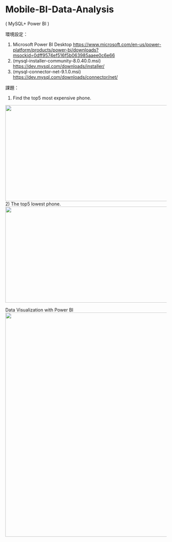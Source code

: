 # Mobile-BI-Data-Analysis
( MySQL+ Power BI ) 

環境設定：
1) Microsoft Power BI Desktop
https://www.microsoft.com/en-us/power-platform/products/power-bi/downloads?msockid=0dff9574ef516f5b063985aaee0c6e66
2) (mysql-installer-community-8.0.40.0.msi)
https://dev.mysql.com/downloads/installer/
3) (mysql-connector-net-9.1.0.msi)
https://dev.mysql.com/downloads/connector/net/


課題：
1) Find  the top5 most expensive phone.
<img src="pictures/top5 most expensive phone.png" height="300px" width ="600px">
2) The top5 lowest phone.
<img src="pictures/top5 lowest phone.png" height="300px" width ="600px">

Data Visualization with Power BI
<img src="pictures/BI data visualization.png" width="700px">

